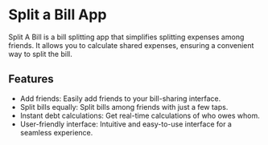 # Split a Bill App

Split A Bill is a bill splitting app that simplifies splitting expenses among friends. It allows you to calculate shared expenses, ensuring a convenient way to split the bill.

## Features

* Add friends: Easily add friends to your bill-sharing interface.
* Split bills equally: Split bills among friends with just a few taps.
* Instant debt calculations: Get real-time calculations of who owes whom.
* User-friendly interface: Intuitive and easy-to-use interface for a seamless experience.
